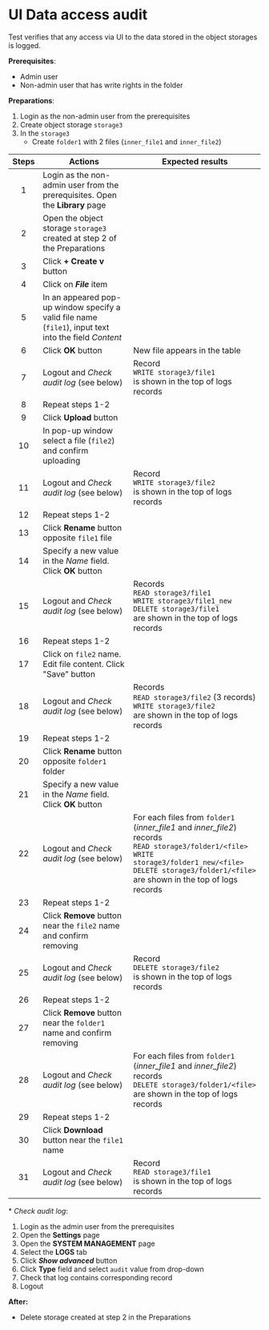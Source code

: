 # UI Data access audit

Test verifies that any access via UI to the data stored in the object storages is logged.

**Prerequisites**:
- Admin user
- Non-admin user that has write rights in the folder

**Preparations**:
1. Login as the non-admin user from the prerequisites 
2. Create object storage `storage3`
3. In the `storage3`
    - Create `folder1` with 2 files (`inner_file1` and `inner_file2`)

| Steps | Actions | Expected results |
| :---: | --- | --- |
| 1 | Login as the non-admin user from the prerequisites. Open the **Library** page | |
| 2 | Open the object storage `storage3` created at step 2 of the Preparations | |
| 3 | Click **+ Create v** button | |
| 4 | Click on ***File*** item | |
| 5 | In an appeared pop-up window specify a valid file name (`file1`), input text into the field _Content_ | |
| 6 | Click **OK** button | New file appears in the table |
| 7 | Logout and _Check audit log_ (see below) | Record <br> `WRITE storage3/file1` <br> is shown in the top of logs records |
| 8 | Repeat steps 1-2 | |
| 9 | Click **Upload** button | |
| 10 | In pop-up window select a file (`file2`) and confirm uploading | |
| 11 | Logout and _Check audit log_ (see below) | Record <br> `WRITE storage3/file2` <br> is shown in the top of logs records |
| 12 | Repeat steps 1-2 | |
| 13 | Click **Rename** button opposite `file1` file | |
| 14 | Specify a new value in the _Name_ field. Click **OK** button | |
| 15 | Logout and _Check audit log_ (see below) | Records <br> `READ storage3/file1` <br> `WRITE storage3/file1_new` <br> `DELETE storage3/file1` <br> are shown in the top of logs records | 
| 16 | Repeat steps 1-2 | |
| 17 | Click on `file2` name. Edit file content. Click "Save" button | |
| 18 | Logout and _Check audit log_ (see below) | Records <br> `READ storage3/file2` (3 records) <br> `WRITE storage3/file2` <br> are shown in the top of logs records | 
| 19 | Repeat steps 1-2 | |
| 20 | Click **Rename** button opposite `folder1` folder | |
| 21 | Specify a new value in the _Name_ field. Click **OK** button | |
| 22 | Logout and _Check audit log_ (see below) | For each files from `folder1` (*inner_file1* and *inner_file2*) records <br> `READ storage3/folder1/<file>` <br> `WRITE storage3/folder1_new/<file>` <br> `DELETE storage3/folder1/<file>` <br> are shown in the top of logs records | 
| 23 | Repeat steps 1-2 | |
| 24 | Click **Remove** button near the `file2` name and confirm removing | |
| 25 | Logout and _Check audit log_ (see below) | Record <br> `DELETE storage3/file2` <br> is shown in the top of logs records |
| 26 | Repeat steps 1-2 | |
| 27 | Click **Remove** button near the `folder1` name and confirm removing | |
| 28 | Logout and _Check audit log_ (see below) | For each files from `folder1` (*inner_file1* and *inner_file2*) records <br> `DELETE storage3/folder1/<file>` <br> are shown in the top of logs records |
| 29 | Repeat steps 1-2 | |
| 30 | Click **Download** button near the `file1` name | |
| 31 | Logout and _Check audit log_ (see below) | Record <br> `READ storage3/file1` <br> is shown in the top of logs records |

\* _Check audit log_:
1. Login as the admin user from the prerequisites
2. Open the **Settings** page
3. Open the **SYSTEM MANAGEMENT** page
4. Select the **LOGS** tab
5. Click ***Show advanced*** button
6. Click **Type** field and select `audit` value from drop-down
7. Check that log contains corresponding record
8. Logout

**After:**
- Delete storage created at step 2 in the Preparations
